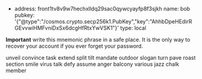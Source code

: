 - address: front1tv8v9w7hechxlldq29sac0qywcyayfp8f3sjkh
  name: bob
  pubkey: '{"@type":"/cosmos.crypto.secp256k1.PubKey","key":"AhhbDpeHEdirRGEvvwiHMFvniDxSx6dcgHfRtxYwVSK1"}'
  type: local


**Important** write this mnemonic phrase in a safe place.
It is the only way to recover your account if you ever forget your password.

unveil convince task extend split tilt mandate outdoor slogan turn pave roast section smile virus talk defy assume anger balcony various jazz chalk member
